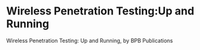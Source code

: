 # Wireless Penetration Testing:Up and Running
 Wireless Penetration Testing: Up and Running, by BPB Publications
